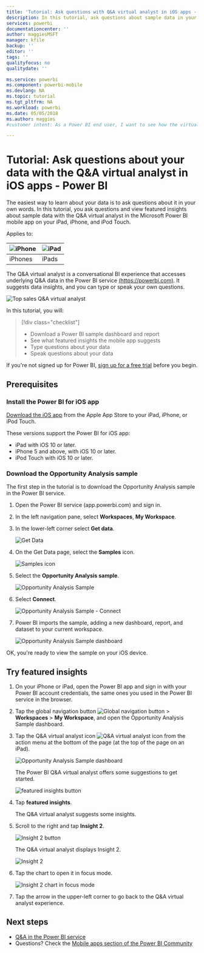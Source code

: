 ```yaml
---
title: 'Tutorial: Ask questions with Q&A virtual analyst in iOS apps - Power BI'
description: In this tutorial, ask questions about sample data in your own words with the Q&A virtual analyst in the Power BI mobile app on on your iOS device.
services: powerbi
documentationcenter: ''
author: maggiesMSFT
manager: kfile
backup: ''
editor: ''
tags: ''
qualityfocus: no
qualitydate: ''

ms.service: powerbi
ms.component: powerbi-mobile
ms.devlang: NA
ms.topic: tutorial
ms.tgt_pltfrm: NA
ms.workload: powerbi
ms.date: 05/05/2018
ms.author: maggies
#customer intent: As a Power BI end user, I want to see how the virtual analyst works in the iOS mobile apps so I can use the analyst to explore my own data. 

---
```

# Tutorial: Ask questions about your data with the Q&A virtual analyst in iOS apps - Power BI

The easiest way to learn about your data is to ask questions about it in your own words. In this tutorial, you ask questions and view featured insights about sample data with the Q&A virtual analyst in the Microsoft Power BI mobile app on your iPad, iPhone, and iPod Touch. 

Applies to:

| ![iPhone](media/tutorial-mobile-apps-ios-qna/iphone-logo-50-px.png) | ![iPad](media/tutorial-mobile-apps-ios-qna/ipad-logo-50-px.png) |
|:--- |:--- |
| iPhones |iPads |

The Q&A virtual analyst is a conversational BI experience that accesses underlying Q&A data in the Power BI service [(https://powerbi.com)](https://powerbi.com). It suggests data insights, and you can type or speak your own questions.

![Top sales Q&A virtual analyst](media/tutorial-mobile-apps-ios-qna/power-bi-ios-q-n-a-top-sale-intro.png)

In this tutorial, you will:

> [!div class="checklist"]
> * Download a Power BI sample dashboard and report
> * See what featured insights the mobile app suggests
> * Type questions about your data
> * Speak questions about your data

If you're not signed up for Power BI, [sign up for a free trial](https://app.powerbi.com/signupredirect?pbi_source=web) before you begin.

## Prerequisites

### Install the Power BI for iOS app
[Download the iOS app](http://go.microsoft.com/fwlink/?LinkId=522062 "Download the iPhone app")  from the Apple App Store to your iPad, iPhone, or iPod Touch.

These versions support the Power BI for iOS app:
- iPad with iOS 10 or later.
- iPhone 5 and above, with iOS 10 or later. 
- iPod Touch with iOS 10 or later.

### Download the Opportunity Analysis sample
The first step in the tutorial is to download the Opportunity Analysis sample in the Power BI service.

1. Open the Power BI service (app.powerbi.com) and sign in.

2. In the left navigation pane, select **Workspaces**, **My Workspace**.

3. In the lower-left corner select **Get data**.
   
    ![Get Data](media/tutorial-mobile-apps-ios-qna/power-bi-get-data.png)

3. On the Get Data page, select the **Samples** icon.
   
   ![Samples icon](media/tutorial-mobile-apps-ios-qna/power-bi-samples-icon.png)

4. Select the **Opportunity Analysis sample**.
 
    ![Opportunity Analysis Sample](media/tutorial-mobile-apps-ios-qna/power-bi-oa.png)
 
8. Select **Connect**.  
  
   ![Opportunity Analysis Sample - Connect](media/tutorial-mobile-apps-ios-qna/opportunity-connect.png)
   
5. Power BI imports the sample, adding a new dashboard, report, and dataset to your current workspace.
   
   ![Opportunity Analysis Sample dashboard](media/tutorial-mobile-apps-ios-qna/power-bi-service-opportunity-sample.png)

OK, you're ready to view the sample on your iOS device.

## Try featured insights
1. On your iPhone or iPad, open the Power BI app and sign in with your Power BI account credentials, the same ones you used in the Power BI service in the browser.

1.  Tap the global navigation button ![Global navigation button](media/mobile-ipad-app-get-started/power-bi-iphone-global-nav-button.png) > **Workspaces** > **My Workspace**, and open the Opportunity Analysis Sample dashboard.

2. Tap the Q&A virtual analyst icon ![Q&A virtual analyst icon](media/tutorial-mobile-apps-ios-qna/power-bi-ios-q-n-a-icon.png) from the action menu at the bottom of the page (at the top of the page on an iPad).

     ![Opportunity Analysis Sample dashboard](media/tutorial-mobile-apps-ios-qna/power-bi-ios-qna-opportunity-analysis.png)

     The Power BI Q&A virtual analyst offers some suggestions to get started.

     ![featured insights button](media/tutorial-mobile-apps-ios-qna/power-bi-ios-qna-suggest-insights.png)
3. Tap **featured insights**.

     The Q&A virtual analyst suggests some insights.
4. Scroll to the right and tap **Insight 2**.

    ![Insight 2 button](media/tutorial-mobile-apps-ios-qna/power-bi-ios-qna-suggest-insight-2.png)

     The Q&A virtual analyst displays Insight 2.

    ![Insight 2](media/tutorial-mobile-apps-ios-qna/power-bi-ios-qna-show-insight-2.png)
5. Tap the chart to open it in focus mode.

    ![Insight 2 chart in focus mode](media/tutorial-mobile-apps-ios-qna/power-bi-ios-qna-open-insight-2.png)
6. Tap the arrow in the upper-left corner to go back to the Q&A virtual analyst experience.

## Next steps
* [Q&A in the Power BI service](power-bi-q-and-a.md)
* Questions? Check the [Mobile apps section of the Power BI Community](https://go.microsoft.com/fwlink/?linkid=839277)
